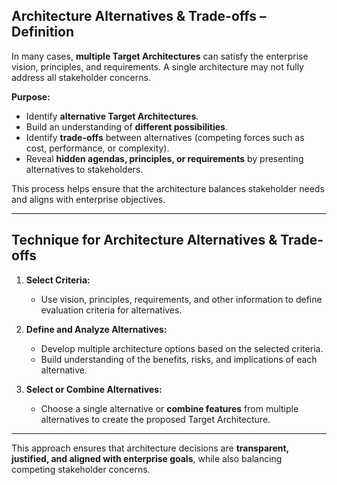 
## **Architecture Alternatives & Trade-offs – Definition**

In many cases, **multiple Target Architectures** can satisfy the enterprise vision, principles, and requirements. A single architecture may not fully address all stakeholder concerns.

**Purpose:**

* Identify **alternative Target Architectures**.
* Build an understanding of **different possibilities**.
* Identify **trade-offs** between alternatives (competing forces such as cost, performance, or complexity).
* Reveal **hidden agendas, principles, or requirements** by presenting alternatives to stakeholders.

This process helps ensure that the architecture balances stakeholder needs and aligns with enterprise objectives.

---

## **Technique for Architecture Alternatives & Trade-offs**

1. **Select Criteria:**

   * Use vision, principles, requirements, and other information to define evaluation criteria for alternatives.

2. **Define and Analyze Alternatives:**

   * Develop multiple architecture options based on the selected criteria.
   * Build understanding of the benefits, risks, and implications of each alternative.

3. **Select or Combine Alternatives:**

   * Choose a single alternative or **combine features** from multiple alternatives to create the proposed Target Architecture.

---

This approach ensures that architecture decisions are **transparent, justified, and aligned with enterprise goals**, while also balancing competing stakeholder concerns.


